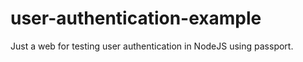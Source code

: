 # user-authentication-example

Just a web for testing user authentication in NodeJS using passport.
